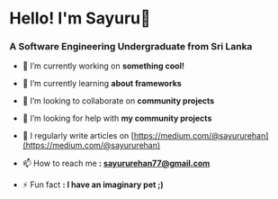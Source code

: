 <h1 align="left">Hello! I'm Sayuru👋</h1>
<h3 align="left">A Software Engineering Undergraduate from Sri Lanka</h3>

- 🔭 I’m currently working on **something cool!**

- 🌱 I’m currently learning **about frameworks**

- 👯 I’m looking to collaborate on **community projects**

- 🤝 I’m looking for help with **my community projects**

- 📝 I regularly write articles on [https://medium.com/@sayururehan](https://medium.com/@sayururehan)

- 📫 How to reach me **: sayururehan77@gmail.com**

- ⚡ Fun fact **: I have an imaginary pet ;)**

<p align="left">
</p>
